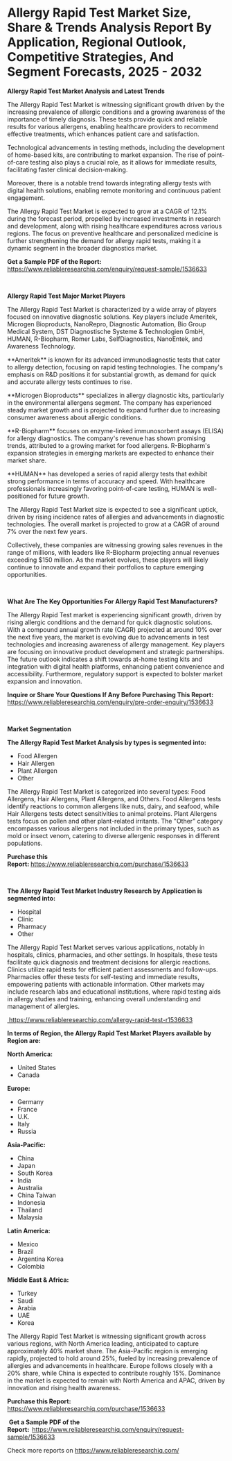 <p><h1>Allergy Rapid Test Market Size, Share & Trends Analysis Report By Application, Regional Outlook, Competitive Strategies, And Segment Forecasts, 2025 - 2032</h1></p><p><strong>Allergy Rapid Test Market Analysis and Latest Trends</strong></p>
<p><p>The Allergy Rapid Test Market is witnessing significant growth driven by the increasing prevalence of allergic conditions and a growing awareness of the importance of timely diagnosis. These tests provide quick and reliable results for various allergens, enabling healthcare providers to recommend effective treatments, which enhances patient care and satisfaction. </p><p>Technological advancements in testing methods, including the development of home-based kits, are contributing to market expansion. The rise of point-of-care testing also plays a crucial role, as it allows for immediate results, facilitating faster clinical decision-making. </p><p>Moreover, there is a notable trend towards integrating allergy tests with digital health solutions, enabling remote monitoring and continuous patient engagement. </p><p>The Allergy Rapid Test Market is expected to grow at a CAGR of 12.1% during the forecast period, propelled by increased investments in research and development, along with rising healthcare expenditures across various regions. The focus on preventive healthcare and personalized medicine is further strengthening the demand for allergy rapid tests, making it a dynamic segment in the broader diagnostics market.</p></p>
<p><strong>Get a Sample PDF of the Report:&nbsp;</strong> <a href="https://www.reliableresearchiq.com/enquiry/request-sample/1536633?utm_campaign=3116&utm_medium=2&utm_source=Github&utm_content=ia&utm_term=05032025&utm_id=allergy-rapid-test">https://www.reliableresearchiq.com/enquiry/request-sample/1536633</a></p>
<p>&nbsp;</p>
<p><strong>Allergy Rapid Test Major Market Players</strong></p>
<p><p>The Allergy Rapid Test Market is characterized by a wide array of players focused on innovative diagnostic solutions. Key players include Ameritek, Microgen Bioproducts, NanoRepro, Diagnostic Automation, Bio Group Medical System, DST Diagnostische Systeme & Technologien GmbH, HUMAN, R-Biopharm, Romer Labs, SelfDiagnostics, NanoEntek, and Awareness Technology.</p><p>**Ameritek** is known for its advanced immunodiagnostic tests that cater to allergy detection, focusing on rapid testing technologies. The company's emphasis on R&D positions it for substantial growth, as demand for quick and accurate allergy tests continues to rise.</p><p>**Microgen Bioproducts** specializes in allergy diagnostic kits, particularly in the environmental allergens segment. The company has experienced steady market growth and is projected to expand further due to increasing consumer awareness about allergic conditions.</p><p>**R-Biopharm** focuses on enzyme-linked immunosorbent assays (ELISA) for allergy diagnostics. The company's revenue has shown promising trends, attributed to a growing market for food allergens. R-Biopharm's expansion strategies in emerging markets are expected to enhance their market share.</p><p>**HUMAN** has developed a series of rapid allergy tests that exhibit strong performance in terms of accuracy and speed. With healthcare professionals increasingly favoring point-of-care testing, HUMAN is well-positioned for future growth.</p><p>The Allergy Rapid Test Market size is expected to see a significant uptick, driven by rising incidence rates of allergies and advancements in diagnostic technologies. The overall market is projected to grow at a CAGR of around 7% over the next few years.</p><p>Collectively, these companies are witnessing growing sales revenues in the range of millions, with leaders like R-Biopharm projecting annual revenues exceeding $150 million. As the market evolves, these players will likely continue to innovate and expand their portfolios to capture emerging opportunities.</p></p>
<p>&nbsp;</p>
<p><strong>What Are The Key Opportunities For Allergy Rapid Test Manufacturers?</strong></p>
<p><p>The Allergy Rapid Test market is experiencing significant growth, driven by rising allergic conditions and the demand for quick diagnostic solutions. With a compound annual growth rate (CAGR) projected at around 10% over the next five years, the market is evolving due to advancements in test technologies and increasing awareness of allergy management. Key players are focusing on innovative product development and strategic partnerships. The future outlook indicates a shift towards at-home testing kits and integration with digital health platforms, enhancing patient convenience and accessibility. Furthermore, regulatory support is expected to bolster market expansion and innovation.</p></p>
<p><strong>Inquire or Share Your Questions If Any Before Purchasing This Report:</strong> <a href="https://www.reliableresearchiq.com/enquiry/pre-order-enquiry/1536633?utm_campaign=3116&utm_medium=2&utm_source=Github&utm_content=ia&utm_term=05032025&utm_id=allergy-rapid-test">https://www.reliableresearchiq.com/enquiry/pre-order-enquiry/1536633</a></p>
<p>&nbsp;</p>
<p><strong>Market Segmentation</strong></p>
<p><strong>The Allergy Rapid Test Market Analysis by types is segmented into:</strong></p>
<p><ul><li>Food Allergen</li><li>Hair Allergen</li><li>Plant Allergen</li><li>Other</li></ul></p>
<p><p>The Allergy Rapid Test Market is categorized into several types: Food Allergens, Hair Allergens, Plant Allergens, and Others. Food Allergens tests identify reactions to common allergens like nuts, dairy, and seafood, while Hair Allergens tests detect sensitivities to animal proteins. Plant Allergens tests focus on pollen and other plant-related irritants. The "Other" category encompasses various allergens not included in the primary types, such as mold or insect venom, catering to diverse allergenic responses in different populations.</p></p>
<p><strong>Purchase this Report:&nbsp;</strong><a href="https://www.reliableresearchiq.com/purchase/1536633?utm_campaign=3116&utm_medium=2&utm_source=Github&utm_content=ia&utm_term=05032025&utm_id=allergy-rapid-test">https://www.reliableresearchiq.com/purchase/1536633</a></p>
<p>&nbsp;</p>
<p><strong>The Allergy Rapid Test Market Industry Research by Application is segmented into:</strong></p>
<p><ul><li>Hospital</li><li>Clinic</li><li>Pharmacy</li><li>Other</li></ul></p>
<p><p>The Allergy Rapid Test Market serves various applications, notably in hospitals, clinics, pharmacies, and other settings. In hospitals, these tests facilitate quick diagnosis and treatment decisions for allergic reactions. Clinics utilize rapid tests for efficient patient assessments and follow-ups. Pharmacies offer these tests for self-testing and immediate results, empowering patients with actionable information. Other markets may include research labs and educational institutions, where rapid testing aids in allergy studies and training, enhancing overall understanding and management of allergies.</p></p>
<p><a href="https://www.reliableresearchiq.com/allergy-rapid-test-r1536633?utm_campaign=3116&utm_medium=2&utm_source=Github&utm_content=ia&utm_term=05032025&utm_id=allergy-rapid-test">&nbsp;https://www.reliableresearchiq.com/allergy-rapid-test-r1536633</a></p>
<p><strong>In terms of Region, the Allergy Rapid Test Market Players available by Region are:</strong></p>
<p>
    <p> <strong> North America: </strong>
        <ul>
            <li>United States</li>
            <li>Canada</li>
        </ul>
        </p> 
    <p> <strong> Europe: </strong>
        <ul>
            <li>Germany</li>
            <li>France</li>
            <li>U.K.</li>
            <li>Italy</li>
            <li>Russia</li>
        </ul>
        </p> 
    <p> <strong> Asia-Pacific: </strong>
        <ul>
            <li>China</li>
            <li>Japan</li>
            <li>South Korea</li>
            <li>India</li>
            <li>Australia</li>
            <li>China Taiwan</li>
            <li>Indonesia</li>
            <li>Thailand</li>
            <li>Malaysia</li>
        </ul>
        </p> 
    <p> <strong> Latin America: </strong>
        <ul>
            <li>Mexico</li>
            <li>Brazil</li>
            <li>Argentina Korea</li>
            <li>Colombia</li>
        </ul>
        </p> 
    <p> <strong> Middle East & Africa: </strong>
        <ul>
            <li>Turkey</li>
            <li>Saudi</li>
            <li>Arabia</li>
            <li>UAE</li>
            <li>Korea</li>
        </ul>
    </p>
    </p>
<p><p>The Allergy Rapid Test Market is witnessing significant growth across various regions, with North America leading, anticipated to capture approximately 40% market share. The Asia-Pacific region is emerging rapidly, projected to hold around 25%, fueled by increasing prevalence of allergies and advancements in healthcare. Europe follows closely with a 20% share, while China is expected to contribute roughly 15%. Dominance in the market is expected to remain with North America and APAC, driven by innovation and rising health awareness.</p></p>
<p><strong>Purchase this Report: </strong><a href="https://www.reliableresearchiq.com/purchase/1536633?utm_campaign=3116&utm_medium=2&utm_source=Github&utm_content=ia&utm_term=05032025&utm_id=allergy-rapid-test">https://www.reliableresearchiq.com/purchase/1536633</a></p>
<p>&nbsp;<strong>Get a Sample PDF of the Report:&nbsp;&nbsp;</strong><a href="https://www.reliableresearchiq.com/enquiry/request-sample/1536633?utm_campaign=3116&utm_medium=2&utm_source=Github&utm_content=ia&utm_term=05032025&utm_id=allergy-rapid-test">https://www.reliableresearchiq.com/enquiry/request-sample/1536633</a></p>
<p><strong></strong></p>
<p>Check more reports on <a href="https://www.reliableresearchiq.com/?utm_campaign=3116&utm_medium=2&utm_source=Github&utm_content=ia&utm_term=05032025&utm_id=allergy-rapid-test">https://www.reliableresearchiq.com/</a></p>
